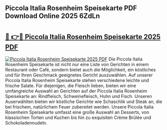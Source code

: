 ## Piccola Italia Rosenheim Speisekarte PDF Download Online 2025 6ZdLn

# <h2><a href="http://gc7gszx.nevu.top/?p=Piccola+Italia+Rosenheim+Speisekarte">🔗 👉🔴 Piccola Italia Rosenheim Speisekarte 2025 PDF</a></h2>

[![Piccola Italia Rosenheim Speisekarte 2025 PDF](https://i.imgur.com/dBaPXMq.png)](http://gc7gszx.nevu.top/?p=Piccola+Italia+Rosenheim+Speisekarte)
Die Piccola Italia Rosenheim Speisekarte ist nicht nur eine Liste von Gerichten in einem Restaurant oder Café, sondern bietet auch die Möglichkeit, ein köstliches und für Ihren Geschmack geeignetes Gericht auszuwählen. Auf unserer Piccola Italia Rosenheim Speisekarte stehen verschiedene leichte und frische Salate. Für diejenigen, die Fleisch lieben, bieten wir eine umfangreiche Auswahl an Gerichten auf der Piccola Italia Rosenheim Speisekarte an: Rindfleisch, Schweinefleisch, Huhn und Fisch. Unseren Auserwählten bieten wir köstliche Gerichte wie Schaschlik und Steak an, die bei frischem, natürlichem Feuer zubereitet werden. Unsere Piccola Italia Rosenheim Speisekarte umfasst eine große Auswahl an Desserts, von klassischen Torten und Kuchen bis hin zu exquisiten Crème Brûlée und Schokoladennudeln.
